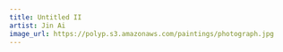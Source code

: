```yaml
---
title: Untitled II
artist: Jin Ai
image_url: https://polyp.s3.amazonaws.com/paintings/photograph.jpg
---
```

